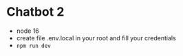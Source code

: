 # Chatbot 2

- node 16
- create file .env.local in your root and fill your credentials
- `npm run dev`
